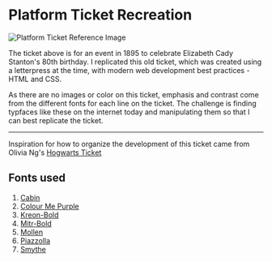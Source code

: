 # Platform Ticket Recreation

![Platform Ticket Reference Image](https://res.cloudinary.com/greypse/image/upload/v1645646082/platform--ticket_vdpuyy.png)

The ticket above is for an event in 1895 to celebrate Elizabeth Cady Stanton's 80th birthday. I replicated this old ticket, which was created using a letterpress at the time, with modern web development best practices - HTML and CSS. 

As there are no images or color on this ticket, emphasis and contrast come from the different fonts for each line on the ticket. The challenge is finding typfaces like these on the internet today and manipulating them so that I can best replicate the ticket.

<hr>

Inspiration for how to organize the development of this ticket came from Olivia Ng's [Hogwarts Ticket](https://codepen.io/oliviale/pen/MZZYyO)

## Fonts used
1. [Cabin](https://fonts.google.com/specimen/Cabin?preview.text=TUESDAY%20EVENING&preview.text_type=custom)
2. [Colour Me Purple](https://www.1001freefonts.com/colour-me-purple.font)
3. [Kreon-Bold](https://www.fontsquirrel.com/fonts/kreon)
4. [Mitr-Bold](https://www.fontsquirrel.com/fonts/mitr)
5. [Mollen](https://www.dafont.com/mollen.font)
6. [Piazzolla](https://fonts.google.com/specimen/Piazzolla)
7. [Smythe](https://www.1001freefonts.com/smythe.font)
